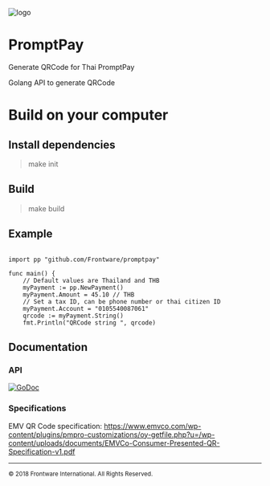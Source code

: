 ![logo](https://vgy.me/i0c6tm.jpg)

# PromptPay

Generate QRCode for Thai PromptPay

Golang API to generate QRCode

# Build on your computer

## Install dependencies

> make init

## Build

> make build

## Example

```golang

import pp "github.com/Frontware/promptpay"

func main() {
    // Default values are Thailand and THB
    myPayment := pp.NewPayment()
    myPayment.Amount = 45.10 // THB
    // Set a tax ID, can be phone number or thai citizen ID
    myPayment.Account = "0105540087061" 
    qrcode := myPayment.String()
    fmt.Println("QRCode string ", qrcode)

```

## Documentation

### API

[![GoDoc](https://godoc.org/github.com/Frontware/promptpay?status.svg)](https://godoc.org/github.com/Frontware/promptpay)

### Specifications

EMV QR Code specification: https://www.emvco.com/wp-content/plugins/pmpro-customizations/oy-getfile.php?u=/wp-content/uploads/documents/EMVCo-Consumer-Presented-QR-Specification-v1.pdf

-----------------------------------------------
<sup>© 2018 Frontware International. All Rights Reserved.</sup>